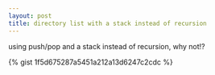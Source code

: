 ```yaml
---
layout: post
title: directory list with a stack instead of recursion
---
```


using push/pop and a stack instead of recursion, why not!?

{% gist 1f5d675287a5451a212a13d6247c2cdc %}